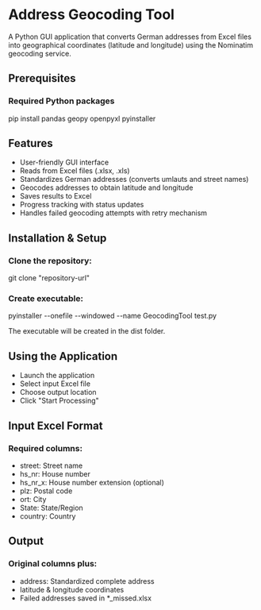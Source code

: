 # Address Geocoding Tool
A Python GUI application that converts German addresses from Excel files into geographical coordinates (latitude and longitude) using the Nominatim geocoding service.

## Prerequisites
### Required Python packages
pip install pandas geopy openpyxl pyinstaller

## Features
- User-friendly GUI interface
- Reads from Excel files (.xlsx, .xls)
- Standardizes German addresses (converts umlauts and street names)
- Geocodes addresses to obtain latitude and longitude
- Saves results to Excel
- Progress tracking with status updates
- Handles failed geocoding attempts with retry mechanism

## Installation & Setup
### Clone the repository:
git clone "repository-url"

### Create executable:
pyinstaller --onefile --windowed --name GeocodingTool test.py

The executable will be created in the dist folder.

## Using the Application

- Launch the application
- Select input Excel file
- Choose output location
- Click "Start Processing"

## Input Excel Format
### Required columns:

- street: Street name
- hs_nr: House number
- hs_nr_x: House number extension (optional)
- plz: Postal code
- ort: City
- State: State/Region
- country: Country

## Output

### Original columns plus:

- address: Standardized complete address
- latitude & longitude coordinates
- Failed addresses saved in *_missed.xlsx
